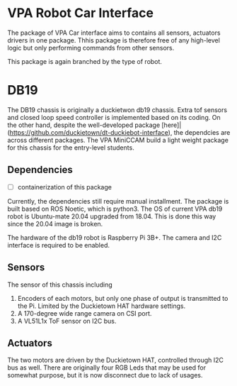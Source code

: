 # VPA Robot Car Interface

The package of VPA Car interface aims to contains all sensors, actuators drivers in one package. Thhis package is therefore free of any high-level logic but only performing commands from other sensors.

This package is again branched by the type of robot.

# DB19

The DB19 chassis is originally a duckietwon db19 chassis. Extra tof sensors and closed loop speed controller is implemented based on its coding. On the other hand, despite the well-developed package [here]|(https://github.com/duckietown/dt-duckiebot-interface), the dependcies are across different packages. The VPA MiniCCAM build a light weight package for this chassis for the entry-level students.
## Dependencies
- [ ] containerization of this package

Currently, the dependencies still require manual installment. The package is built based on ROS Noetic, which is python3. The OS of current VPA db19 robot is Ubuntu-mate 20.04 upgraded from 18.04. This is done this way since the 20.04 image is broken.

The hardware of the db19 robot is Raspberry Pi 3B+. The camera and I2C interface is required to be enabled.

## Sensors
The sensor of this chassis including
1. Encoders of each motors, but only one phase of output is transmitted to the Pi. Limited by the Duckietown HAT hardware settings.
2. A 170-degree wide range camera on CSI port.
3. A VL51L1x ToF sensor on I2C bus.

## Actuators
The two motors are driven by the Duckietown HAT, controlled through I2C bus as well. There are originally four RGB Leds that may be used for somewhat purpose, but it is now disconnect due to lack of usages.



